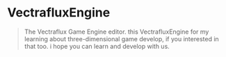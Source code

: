 # VectrafluxEngine

> The Vectraflux Game Engine editor. this VectrafluxEngine for my learning about three-dimensional game develop, if you interested in that too. i hope you can learn and develop with us.